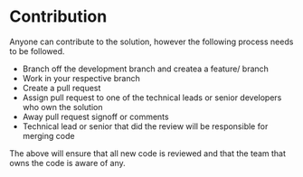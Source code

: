 # Contribution
Anyone can contribute to the solution, however the following process needs to be followed.

* Branch off the development branch and createa a feature/<my new feature> branch
* Work in your respective branch
* Create a pull request 
* Assign pull request to one of the technical leads or senior developers who own the solution
* Away pull request signoff or comments
* Technical lead or senior that did the review will be responsible for merging code

The above will ensure that all new code is reviewed and that the team that owns the code is aware of any.